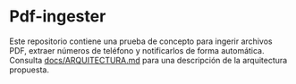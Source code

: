# Pdf-ingester

Este repositorio contiene una prueba de concepto para ingerir archivos PDF, extraer números de teléfono y notificarlos de forma automática. Consulta [docs/ARQUITECTURA.md](docs/ARQUITECTURA.md) para una descripción de la arquitectura propuesta.
